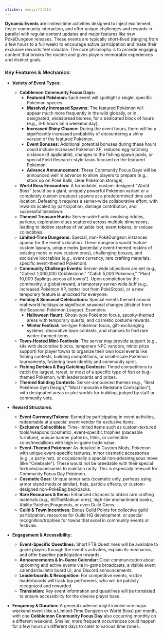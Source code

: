 ```yaml
---
sticker: emoji//1f514
---
```

**Dynamic Events** are limited-time activities designed to inject excitement, foster community interaction, and offer unique challenges and rewards in parallel with regular content updates and major features like new PokéDungeon releases. These events are typically short-lived (ranging from a few hours to a full week) to encourage active participation and make their exclusive rewards feel valuable. The core philosophy is to provide engaging content that breaks the routine and gives players memorable experiences and distinct goals.

### Key Features & Mechanics:

- **Variety of Event Types:**
    
    - **Cobblemon Community Focus Days:**
        - **Featured Pokémon:** Each event will spotlight a single, specific Pokémon species.
        - **Massively Increased Spawns:** The featured Pokémon will appear much more frequently in the wild globally, or in designated, widespread biomes, for a dedicated block of hours (e.g., 3-6 hours on a weekend day).
        - **Increased Shiny Chance:** During the event hours, there will be a significantly increased probability of encountering a shiny version of the featured Pokémon.
        - **Event Bonuses:** Additional potential bonuses during these hours could include increased Pokémon XP, reduced egg hatching distance (if applicable), changes to the fishing spawn pools, or special Field Research-style tasks focused on the featured Pokémon.
        - **Advance Announcement:** These Community Focus Days will be announced well in advance to allow players to prepare (e.g., stock up on Poké Balls, clear Pokémon storage).
    - **World Boss Encounters:** A formidable, custom-designed "World Boss" (could be a giant, uniquely powerful Pokémon variant or a completely custom creature) spawns at a predetermined time and location. Defeating it requires a server-wide collaborative effort, with rewards scaled by participation, damage contribution, and successful takedown.
    - **Themed Treasure Hunts:** Server-wide hunts involving riddles, parkour, exploration clues scattered across multiple dimensions, leading to hidden stashes of valuable loot, event tokens, or unique collectibles.
    - **Limited-Time Dungeons:** Special, non-PokéDungeon instances appear for the event's duration. These dungeons would feature custom layouts, unique mobs (potentially event-themed reskins of existing mobs or new custom ones), challenging bosses, and exclusive loot tables (e.g., event currency, rare crafting materials, specific event-themed Pokémon).
    - **Community Challenge Events:** Server-wide objectives are set (e.g., "Collect 1,000,000 Cobblestone," "Catch 5,000 Pokemon," "Plant 10,000 Saplings across all towns"). Upon completion by the community, a global reward, a temporary server-wide buff (e.g., increased Pokémon XP, better loot from PokéStops), or a new temporary feature is unlocked for everyone.
    - **Holiday & Seasonal Celebrations:** Special events themed around real-world holidays or significant seasonal changes (distinct from the Seasonal Pokémon League). Examples:
        - **Halloween Haunt:** Ghost-type Pokémon focus, spooky-themed areas with temporary quests, and cosmetic costume rewards.
        - **Winter Festival:** Ice-type Pokémon focus, gift-exchanging systems, decorative town contests, and chances to find rare winter-themed items.
    - **Town-Hosted Mini-Festivals:** The server may provide support (e.g., kits with decorative blocks, temporary NPC vendors, minor prize support) for player towns to organize their own local events like fishing contests, building competitions, or small-scale Pokémon tournaments, fostering town identity and community spirit.
    - **Fishing Derbies & Bug Catching Contests:** Timed competitions to catch the largest, rarest, or most of a specific type of fish or bug-themed Pokémon, with leaderboards and prizes.
    - **Themed Building Contests:** Server-announced themes (e.g., "Best Pokémon Gym Design," "Most Innovative Redstone Contraption"), with designated areas or plot worlds for building, judged by staff or community vote.


- **Reward Structures:**
    
    - **Event Currency/Tokens:** Earned by participating in event activities, redeemable at a special event vendor for exclusive items.
    - **Exclusive Collectibles:** Time-limited items such as custom-textured tools/weapons (cosmetic), event-specific trophies (placeable furniture), unique banner patterns, titles, or collectible coins/medallions with high in-game trade value.
    - **Event-Themed Pokémon:** As detailed in Custom Mods, Pokémon with unique event-specific textures, minor cosmetic accessories (e.g., a party hat), or occasionally a special non-advantageous move (like "Celebrate"). These would not be breedable with their special textures/accessories to maintain rarity. This is especially relevant for Community Focus Day Pokémon.
    - **Cosmetic Gear:** Unique armor sets (cosmetic only, perhaps using armor stand mods or similar), hats, particle effects, or custom-designed non-PokéBag backpacks.
    - **Rare Resources & Items:** Enhanced chances to obtain rare crafting materials (e.g., AllTheModium ores), high-tier enchantment books, Ability Patches/Fragments, or even Guild Gems.
    - **Guild & Town Incentives:** Bonus Guild Points for collective guild participation, resources for Guild HQ development, or special recognition/trophies for towns that excel in community events or festivals.


- **Engagement & Accessibility:**
    
    - **Event-Specific Questlines:** Short FTB Quest lines will be available to guide players through the event's activities, explain its mechanics, and offer baseline participation rewards.
    - **Announcements & In-Game Calendar:** Clear communication about upcoming and active events via in-game broadcasts, a visible event calendar/bulletin board UI, and Discord announcements.
    - **Leaderboards & Recognition:** For competitive events, visible leaderboards will track top performers, who will be publicly recognized and rewarded.
    - **Translation:** Key event information and questlines will be translated to ensure accessibility for the diverse player base.

- **Frequency & Duration:** A general cadence might involve one major weekend event (like a Limited-Time Dungeon or World Boss) per month, with one **Cobblemon Community Focus Day** also occurring monthly on a different weekend. Smaller, more frequent occurrences could happen for a few hours on different days to cater to various time zones.
    
